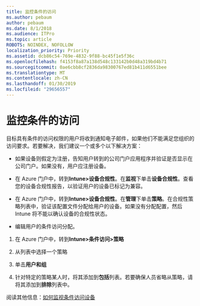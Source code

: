 ```yaml
---
title: 监控条件的访问
ms.author: pebaum
author: pebaum
ms.date: 8/1/2018
ms.audience: ITPro
ms.topic: article
ROBOTS: NOINDEX, NOFOLLOW
localization_priority: Priority
ms.assetid: dcb86c54-769e-4832-9f88-bc45f1e5f36c
ms.openlocfilehash: f4153f8a87a138d548c133142b0d48a319bd4b71
ms.sourcegitcommit: 0ae6cbb8cf2836da98300767ed81b411d6551bee
ms.translationtype: MT
ms.contentlocale: zh-CN
ms.lasthandoff: 01/30/2019
ms.locfileid: "29656557"
---
```

# <a name="monitoring-conditional-access"></a>监控条件的访问

目标具有条件的访问权限的用户将收到通知电子邮件，如果他们不能满足您组织的访问要求。若要解决，我们建议一个或多个以下解决方案：
  
- 如果设备则假定为注册，告知用户转到的公司门户应用程序并验证是否显示在公司门户。如果没有，用户应注册设备。
    
- 在 Azure 门户中，转到**Intune\>设备合规性**。在**监视**下单击**设备合规性**。查看您的设备合规性报告，以验证用户的设备已标记为兼容。 
    
- 在 Azure 门户中，转到**Intune\>设备合规性**。在**管理**下单击**策略**。在合规性策略列表中，验证该配置文件分配给用户的设备。如果没有分配配置，然后 Intune 将不能以确认设备的合规性状态。 
    
- 编辑用户的条件访问分配。
    
1. 在 Azure 门户中，转到**Intune\>条件访问\>策略**
    
2. 从列表中选择一个策略
    
3. 单击**用户和组**
    
4. 针对特定的策略某人时，将其添加到**包括**列表。若要确保人员省略从策略，请将其添加到**排除**列表中。 
    
阅读其他信息：[如何监视条件访问设备](https://docs.microsoft.com/intune/conditional-access-exchange-monitor)
  

